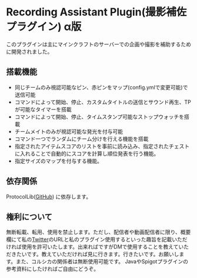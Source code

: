 # Recording Assistant Plugin(撮影補佐プラグイン) α版
このプラグインは主にマインクラフトのサーバーでの企画や撮影を補助するために開発されました。

搭載機能
---
- 同じチームのみ視認可能なピン、赤ピンをマップ(config.ymlで変更可能)で送信可能
- コマンドによって開始、停止、カスタムタイトルの送信とサウンド再生、TPが可能なタイマーを搭載
- コマンドによって開始、停止、タイムスタンプ可能なストップウォッチを搭載
- チームメイトのみが視認可能な発光を付与可能
- コマンド一つでランダムにチーム分けを行える機能を搭載
- 指定されたアイテムスコアのリストを事前に読み込み、指定されたチェストに入れることで自動的にスコアを計算し順位発表を行う機能。
- 指定サイズのマップを付与する機能。

依存関係
---
ProtocolLib([GitHub](https://github.com/dmulloy2/ProtocolLib)) に依存します。

権利について
---
無断転載、転用、使用を禁止します。ただし、配信者や動画配信者に限り、概要欄にて私の[Twitter](https://mobile.twitter.com/mochidsukiC)のURLと私のプラグイン使用するといった趣旨を記載いただければ使用を許可いたします。出来ればですがDMで使用することを教えていただきたいです。教えていただければ見に行きます。行きたいです。お願いします。また、コルシカの関係者は無断使用可能です。 
JavaやSpigotプラグインの参考資料にしたければご自由にどうぞ。
